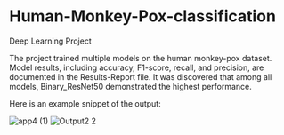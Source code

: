 # Human-Monkey-Pox-classification
Deep Learning Project

The project trained multiple models on the human monkey-pox dataset. Model results, including accuracy, F1-score, recall, and precision, are documented in the Results-Report file. It was discovered that among all models, Binary_ResNet50 demonstrated the highest performance.



Here is an example snippet of the output:



![app4 (1)](https://github.com/Divarshana-Saxena/Human-Monkey-Pox-classification-/assets/140905073/9cba6ca3-c68e-4b44-a139-5064e91a2059)      ![Output2 2](https://github.com/Divarshana-Saxena/Human-Monkey-Pox-classification-/assets/140905073/4a14030d-3592-4cd5-ba03-b916a65776e4)

